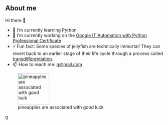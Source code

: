 ## About me 

Hi there 👋

- 🌱 I’m currently learning Python
- 🔭 I’m currently working on the [Google IT Automation with Python Professional Certificate](https://www.coursera.org/google-certificates/it-automation-certificate)
- ⚡ Fun fact: Some species of jellyfish are technically immortal! They can revert back to an earlier stage of their life cycle through a process called [transdifferentiation](https://www.sciencefocus.com/nature/immortal-jellyfish).
- 📫 How to reach me: g@mail.com

<figure>
    <img src="https://i.imgur.com/s74XBgo.jpeg"
         width="100" height="100"
         alt="pineapples are associated with good luck">
    <figcaption>pineapples are associated with good luck</figcaption>
</figure>

<a href="https://www.google.com" target="_blank">g</a>
